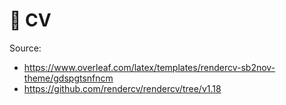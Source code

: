 # 🤨 CV

Source:

- https://www.overleaf.com/latex/templates/rendercv-sb2nov-theme/gdspgtsnfncm
- https://github.com/rendercv/rendercv/tree/v1.18
